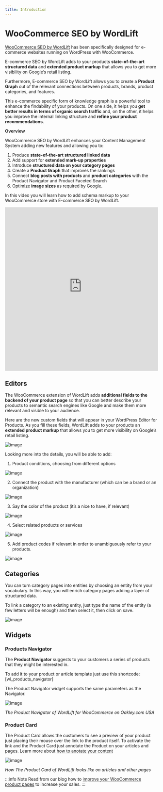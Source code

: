 ```yaml
---
title: Introduction
---
```


# WooCommerce SEO by WordLift

[WooCommerce SEO by WordLift](https://woocommerce.com/products/e-commerce-seo-by-wordlift/) has been specifically designed for e-commerce websites running on WordPress with WooCommerce.

E-commerce SEO by WordLift adds to your products **state-of-the-art structured data** and **extended product markup** that allows you to get more visibility on Google’s retail listing.

Furthermore, E-commerce SEO by WordLift allows you to create a **Product Graph** out of the relevant connections between products, brands, product categories, and features.

This e-commerce specific form of knowledge graph is a powerful tool to enhance the findability of your products. On one side, it helps you **get better results in terms of organic search traffic** and, on the other, it helps you improve the internal linking structure and **refine your product recommendations**.

**Overview**

WooCommerce SEO by WordLift enhances your Content Management System adding new features and allowing you to:

1. Produce **state-of-the-art structured linked data**
2. Add support for **extended mark-up properties**
3. Introduce **structured data on your category pages**
4. Create a **Product Graph** that improves the rankings
5. Connect **blog posts with products** and **product categories** with the Product Navigator and Product Faceted Search
6. Optimize **image sizes** as required by Google.

In this video you will learn how to add schema markup to your WooCommerce store with E-commerce SEO by WordLift.


<iframe src="https://www.youtube-nocookie.com/embed/om8wgy7IXfk" width="100%" height="540" frameborder="0" scrolling="auto"></iframe>

## Editors

The WooCommerce extension of WordLift adds **additional fields to the backend of your product page** so that you can better describe your products to semantic search engines like Google and make them more relevant and visible to your audience.

Here are the new custom fields that will appear in your WordPress Editor for Products. As you fill these fields, WordLift adds to your products an **extended product markup** that allows you to get more visibility on Google’s retail listing.

![image](../images/editor.png)

Looking more into the details, you will be able to add:

1. Product conditions, choosing from different options

![image](../images/editor-1.png)

2. Connect the product with the manufacturer (which can be a brand or an organization)

![image](../images/editor-2.png)

3. Say the color of the product (it’s a nice to have, if relevant)

![image](../images/editor-3.png)

4. Select related products or services

![image](../images/editor-4.png)

5. Add product codes if relevant in order to unambiguously refer to your products.

![image](../images/editor-5.png)

## Categories

You can turn category pages into entities by choosing an entity from your vocabulary. In this way, you will enrich category pages adding a layer of structured data.

To link a category to an existing entity, just type the name of the entity (a few letters will be enough) and then select it, then click on save.

![image](../images/category.gif)

## Widgets

### Products Navigator

The **Product Navigator** suggests to your customers a series of products that they might be interested in.

To add it to your product or article template just use this shortcode:
\[wl_products_navigator\]

The Product Navigator widget supports the same parameters as the Navigator.

![image](../images/product-navigator-woocommerce.png)

*The Product Navigator of WordLift for WooCommerce on Oakley.com USA*

### Product Card

The Product Card allows the customers to see a preview of your product just placing their mouse over the link to the product itself. To activate the link and the Product Card just annotate the Product on your articles and pages. Learn more about [how to anotate your content](../pages/analysis#wordlift-edit-post-widget)

![image](../images/product-card-woocommerce.png)

*How The Product Card of WordLift looks like on articles and other pages*

:::info Note
Read from our blog how to [improve your WooCommerce product pages](https://wordlift.io/blog/en/woocommerce-product-pages/) to increase your sales.
:::
